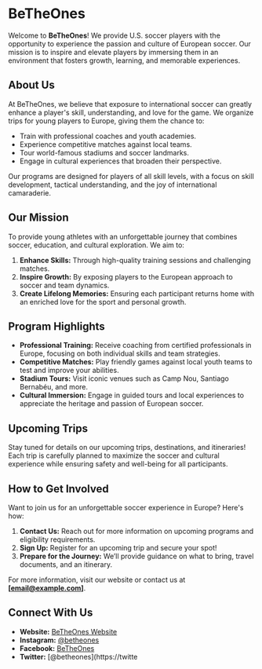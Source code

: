# BeTheOnes

Welcome to **BeTheOnes**! We provide U.S. soccer players with the opportunity to experience the passion and culture of European soccer. Our mission is to inspire and elevate players by immersing them in an environment that fosters growth, learning, and memorable experiences.

## About Us
At BeTheOnes, we believe that exposure to international soccer can greatly enhance a player's skill, understanding, and love for the game. We organize trips for young players to Europe, giving them the chance to:
- Train with professional coaches and youth academies.
- Experience competitive matches against local teams.
- Tour world-famous stadiums and soccer landmarks.
- Engage in cultural experiences that broaden their perspective.

Our programs are designed for players of all skill levels, with a focus on skill development, tactical understanding, and the joy of international camaraderie.

## Our Mission
To provide young athletes with an unforgettable journey that combines soccer, education, and cultural exploration. We aim to:
1. **Enhance Skills:** Through high-quality training sessions and challenging matches.
2. **Inspire Growth:** By exposing players to the European approach to soccer and team dynamics.
3. **Create Lifelong Memories:** Ensuring each participant returns home with an enriched love for the sport and personal growth.

## Program Highlights
- **Professional Training:** Receive coaching from certified professionals in Europe, focusing on both individual skills and team strategies.
- **Competitive Matches:** Play friendly games against local youth teams to test and improve your abilities.
- **Stadium Tours:** Visit iconic venues such as Camp Nou, Santiago Bernabéu, and more.
- **Cultural Immersion:** Engage in guided tours and local experiences to appreciate the heritage and passion of European soccer.

## Upcoming Trips
Stay tuned for details on our upcoming trips, destinations, and itineraries! Each trip is carefully planned to maximize the soccer and cultural experience while ensuring safety and well-being for all participants.

## How to Get Involved
Want to join us for an unforgettable soccer experience in Europe? Here's how:
1. **Contact Us:** Reach out for more information on upcoming programs and eligibility requirements.
2. **Sign Up:** Register for an upcoming trip and secure your spot!
3. **Prepare for the Journey:** We’ll provide guidance on what to bring, travel documents, and an itinerary.

For more information, visit our website or contact us at **[email@example.com]**.

## Connect With Us
- **Website:** [BeTheOnes Website](https://example.com)
- **Instagram:** [@betheones](https://instagram.com/betheones)
- **Facebook:** [BeTheOnes](https://facebook.com/betheones)
- **Twitter:** [@betheones](https://twitte
